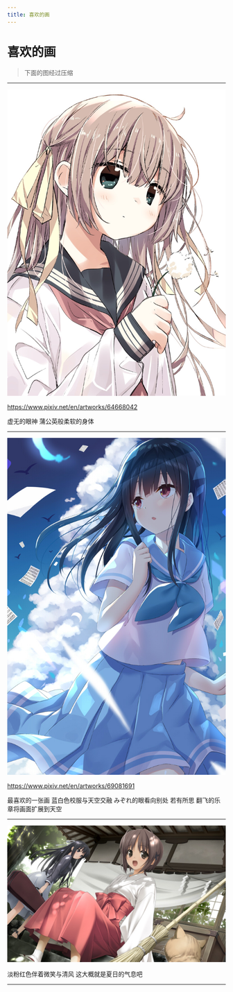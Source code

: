 ```yaml
---
title: 喜欢的画
---
```


# 喜欢的画

> 下面的图经过压缩

---

![](e/64668042_p0.jpg)

<https://www.pixiv.net/en/artworks/64668042>

虚无的眼神 蒲公英般柔软的身体

---

![](e/69081691_p0.jpg)

<https://www.pixiv.net/en/artworks/69081691>

最喜欢的一张画 蓝白色校服与天空交融 みぞれ的眼看向别处 若有所思 翻飞的乐章将画面扩展到天空

---

![](e/あきら.jpg)

淡粉红色伴着微笑与清风 这大概就是夏日的气息吧

---
